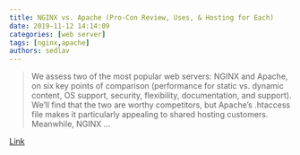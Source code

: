```yaml
---
title: NGINX vs. Apache (Pro-Con Review, Uses, & Hosting for Each)
date: 2019-11-12 14:14:09
categories: [web server]
tags: [nginx,apache]
authors: sedlav
---
```


> We assess two of the most popular web servers: NGINX and Apache, on six key points of comparison (performance for static vs. dynamic content, OS support, security, flexibility, documentation, and support). We’ll find that the two are worthy competitors, but Apache’s .htaccess file makes it particularly appealing to shared hosting customers. Meanwhile, NGINX …

[Link](https://www.hostingadvice.com/how-to/nginx-vs-apache/)
